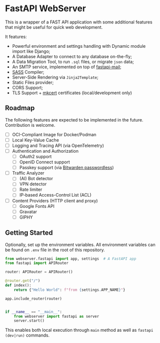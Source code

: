 # FastAPI WebServer

This is a wrapper of a FAST API application with some additional features that might be useful for quick web development.

It features:
- Powerful environment and settings handling with Dynamic module import like Django;
- A Database Adapter to connect to any database on-the-fly;
- A Data Migration Tool, to run `.sql` files, or migrate `json` data;
- An SMTP service, implemented on top of [fastapi-mail](https://pypi.org/project/fastapi-mail/);
- [SASS](https://sass-lang.com/) Compiler;
- Server-Side Rendering via `Jinja2Template`;
- Static Files provider;
- CORS Support;
- TLS Support + [mkcert](https://github.com/FiloSottile/mkcert) certificates (local/development only)

## Roadmap

The following features are expected to be implemented in the future. Contribution is welcome.

- [ ] OCI-Compliant Image for Docker/Podman
- [ ] Local Key-Value Cache
- [ ] Logging and Tracing API (via OpenTelemetry)
- [ ] Authentication and Authorization
  - [ ] OAuth2 support
  - [ ] OpenID Connect support
  - [ ] Passkey support (via [Bitwarden passwordless](https://docs.passwordless.dev/guide/))
- [ ] Traffic Analyzer
  - [ ] (AI) Bot detector
  - [ ] VPN detector
  - [ ] Rate limiter
  - [ ] IP-based Access-Control List (ACL)
- [ ] Content Providers (HTTP client and proxy)
  - [ ] Google Fonts API
  - [ ] Gravatar
  - [ ] GIPHY

## Getting Started

Optionally, set up the environment variables. All environment variables can be found on `.env` file in the root of this repository.

```python
from webserver.fastapi import app, settings  # A FastAPI app
from fastapi import APIRouter

router: APIRouter = APIRouter()

@router.get("/")
def index():
    return {"Hello World": f"from {settings.APP_NAME}"}

app.include_router(router)


if __name__ == "__main__":
    from webserver import fastapi as server
    server.start()
```

This enables both local execution through `main` method as well as `fastapi (dev|run)` commands.
